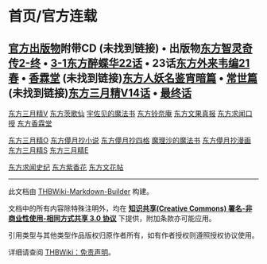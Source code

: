 # 首页/官方连载

<!-- source html: G:\repos\THBWiki-Markdown-Builder\THBWikiMarkdown\Temp\main\e\e6\ns0%3A%E9%A6%96%E9%A1%B5%2F%E5%AE%98%E6%96%B9%E8%BF%9E%E8%BD%BD.html -->



## [官方出版物](./官方出版物.md)附带CD (未找到链接)&#160;&#8226;&#160;出版物[](./东方智灵奇传.md)[东方智灵奇传](./东方智灵奇传.md)[2-终](https://bbs.nyasama.com/forum.php?mod=viewthread&amp;tid=1842163)&#160;&#8226;&#160;[3-1](https://bbs.nyasama.com/forum.php?mod=viewthread&amp;tid=1846006)[](./东方醉蝶华.md)[东方醉蝶华](./东方醉蝶华.md)[22话](https://bbs.nyasama.com/forum.php?mod=viewthread&amp;tid=1845895)&#160;&#8226;&#160;23话[](./东方外来韦编.md)[东方外来韦编](./东方外来韦编.md)[21春](./东方外来韦编-2021_Spring!.md)&#160;&#8226;&#160;[香霖堂](./东方香霖堂-东方外来韦编第9话.md) (未找到链接)[东方人妖名鉴](./东方Project人妖名鉴.md)[宵暗篇](./东方Project人妖名鉴_宵暗篇.md)&#160;&#8226;&#160;[常世篇](./东方Project人妖名鉴_常世篇.md) (未找到链接)[东方三月精V](./东方三月精_～_Visionary_Fairies_in_Shrine..md)[14话](http://bbs.nyasama.com/forum.php?mod=viewthread&amp;tid=1402481)&#160;&#8226;&#160;[最终话](http://bbs.nyasama.com/forum.php?mod=viewthread&amp;tid=1835140)
[东方三月精V](./东方三月精_～_Visionary_Fairies_in_Shrine..md)
[东方茨歌仙](./东方茨歌仙.md)
[宇佐见的魔法书](./The_Grimoire_of_Usami.md)
[东方铃奈庵](./东方铃奈庵.md)
[东方文果真报](./东方文果真报.md)
[东方求闻口授](./东方求闻口授.md)
[东方香霖堂](./东方香霖堂.md)

[东方三月精O](./东方三月精_～_Oriental_Sacred_Place..md)
[东方儚月抄小说](./东方儚月抄_～_Cage_in_Lunatic_Runagate..md)
[东方儚月抄四格](./东方儚月抄_～_月上的因幡和地上的因幡.md)
[魔理沙的魔法书](./The_Grimoire_of_Marisa.md)
[东方儚月抄漫画](./东方儚月抄_～_Silent_Sinner_in_Blue..md)
[东方三月精S](./东方三月精_～_Strange_and_Bright_Nature_Deity..md)
[东方三月精E](./东方三月精_～_Eastern_and_Little_Nature_Deity..md)

[东方求闻史纪](./东方求闻史纪.md)
[东方紫香花](./东方紫香花.md)
[东方文花帖](./东方文花帖（书籍）.md)







---

此文档由 [THBWiki-Markdown-Builder](https://github.com/Delsin-Yu/THBWiki-Markdown-Builder) 构建。

文档中的所有内容除特殊注明外，均在 [**知识共享(Creative Commons) 署名-非商业性使用-相同方式共享 3.0 协议**](https://creativecommons.org/licenses/by-sa/3.0/deed.zh-hans) 下提供，附加条款亦可能应用。

引用类型与其他类型作品版权归原作者所有，如有作者授权则遵照授权协议使用。

详细请查阅 [THBWiki：免责声明](https://thbwiki.cc/THBWiki:%E5%85%8D%E8%B4%A3%E5%A3%B0%E6%98%8E)。

